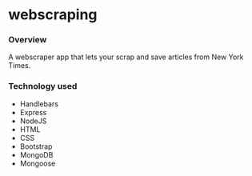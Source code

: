 # webscraping

### Overview
A webscraper app that lets your scrap and save articles from New York Times.

### Technology used
- Handlebars
- Express
- NodeJS
- HTML
- CSS
- Bootstrap
- MongoDB
- Mongoose
